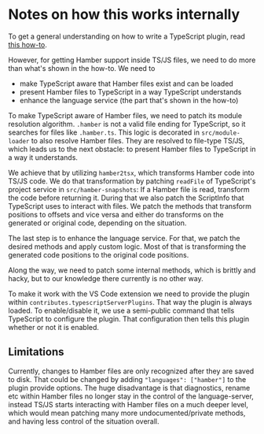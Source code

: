 # Notes on how this works internally

To get a general understanding on how to write a TypeScript plugin, read [this how-to](https://github.com/microsoft/TypeScript/wiki/Writing-a-Language-Service-Plugin).

However, for getting Hamber support inside TS/JS files, we need to do more than what's shown in the how-to. We need to

-   make TypeScript aware that Hamber files exist and can be loaded
-   present Hamber files to TypeScript in a way TypeScript understands
-   enhance the language service (the part that's shown in the how-to)

To make TypeScript aware of Hamber files, we need to patch its module resolution algorithm. `.hamber` is not a valid file ending for TypeScript, so it searches for files like `.hamber.ts`. This logic is decorated in `src/module-loader` to also resolve Hamber files. They are resolved to file-type TS/JS, which leads us to the next obstacle: to present Hamber files to TypeScript in a way it understands.

We achieve that by utilizing `hamber2tsx`, which transforms Hamber code into TS/JS code. We do that transformation by patching `readFile` of TypeScript's project service in `src/hamber-snapshots`: If a Hamber file is read, transform the code before returning it. During that we also patch the ScriptInfo that TypeScript uses to interact with files. We patch the methods that transform positions to offsets and vice versa and either do transforms on the generated or original code, depending on the situation.

The last step is to enhance the language service. For that, we patch the desired methods and apply custom logic. Most of that is transforming the generated code positions to the original code positions.

Along the way, we need to patch some internal methods, which is brittly and hacky, but to our knowledge there currently is no other way.

To make it work with the VS Code extension we need to provide the plugin within `contributes.typescriptServerPlugins`. That way the plugin is always loaded. To enable/disable it, we use a semi-public command that tells TypeScript to configure the plugin. That configuration then tells this plugin whether or not it is enabled.

## Limitations

Currently, changes to Hamber files are only recognized after they are saved to disk. That could be changed by adding `"languages": ["hamber"]` to the plugin provide options. The huge disadvantage is that diagnostics, rename etc within Hamber files no longer stay in the control of the language-server, instead TS/JS starts interacting with Hamber files on a much deeper level, which would mean patching many more undocumented/private methods, and having less control of the situation overall.
